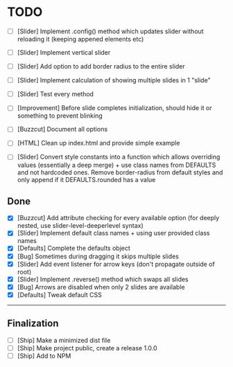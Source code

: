 # TODO

- [ ] [Slider] Implement .config() method which updates slider without reloading it (keeping appened elements etc)
- [ ] [Slider] Implement vertical slider
- [ ] [Slider] Add option to add border radius to the entire slider
- [ ] [Slider] Implement calculation of showing multiple slides in 1 "slide"
- [ ] [Slider] Test every method

- [ ] [Improvement] Before slide completes initialization, should hide it or something to prevent blinking
- [ ] [Buzzcut] Document all options
- [ ] [HTML] Clean up index.html and provide simple example
- [ ] [Slider] Convert style constants into a function which allows overriding values (essentially a deep merge) + use class names from DEFAULTS and not hardcoded ones. Remove border-radius from default styles and only append if it DEFAULTS.rounded has a value

## Done

- [x] [Buzzcut] Add attribute checking for every available option (for deeply nested, use slider-level-deeperlevel syntax)
- [x] [Slider] Implement default class names + using user provided class names
- [x] [Defaults] Complete the defaults object
- [x] [Bug] Sometimes during dragging it skips multiple slides
- [x] [Slider] Add event listener for arrow keys (don't propagate outside of root)
- [x] [Slider] Implement .reverse() method which swaps all slides
- [x] [Bug] Arrows are disabled when only 2 slides are available
- [x] [Defaults] Tweak default CSS

---

## Finalization

- [ ] [Ship] Make a minimized dist file
- [ ] [Ship] Make project public, create a release 1.0.0
- [ ] [Ship] Add to NPM
